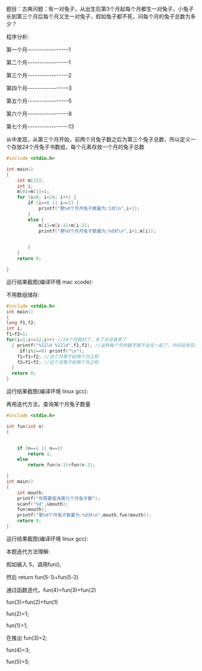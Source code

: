 题目：古典问题：有一对兔子，从出生后第3个月起每个月都生一对兔子，小兔子长到第三个月后每个月又生一对兔子，假如兔子都不死，问每个月的兔子总数为多少？

程序分析:


第一个月-----------------1

第二个月-----------------1

第三个月-----------------2

第四个月-----------------3

第五个月-----------------5

第六个月-----------------8

第七个月-----------------13 


从中发现，从第三个月开始，前两个月兔子数之后为第三个兔子总数，所以定义一个存放24个月兔子书数组，每个元素存放一个月的兔子总数



```c
#include <stdio.h>

int main()
{
    int m[23];
    int i;
    m[0]=m[1]=1;
    for (i=0; i<24; i++) {
        if (i==0 || i==1) {
            printf("第%d个月月兔子数量为:1对\n",i+1);
        }
        else {
            m[i]=m[i-1]+m[i-2];
            printf("第%d个月月兔子数量为:%d对\n",i+1,m[i]);
            

        }
    }
    return 0;

}
```

运行结果截图(编译环境 mac xcode):




不用数组储存:

```c
#include <stdio.h>
int main() 
{ 
long f1,f2; 
int i; 
f1=f2=1; 
for(i=1;i<=12;i++) //24个月就好了，多了也没意思了
  { printf("%12ld %12ld",f1,f2); //这样每个月的数字就不会在一起了，中间会有空格，因为是长整形所以ld  12ld就是说走总共占12位
     if(i%2==0) printf("\n"); 
    f1=f1+f2; //这个月等于前两个月之和
    f2=f1+f2; //这个月等于前两个月之和
  } 
  return 0;
}
```

运行结果截图(编译环境 linux gcc):




再用迭代方法，查询某个月兔子数量

```c
#include <stdio.h>

int fun(int n)
{      


    if (n==1 || n==2) 
        return 1;
    else
        return fun(n-1)+fun(n-2);

}
int main()
{
    int mouth;
    printf("你需要查询第几个月兔子数");
    scanf("%d",&mouth);
    fun(mouth);
    printf("第%d个月兔子数量为:%d对\n",mouth,fun(mouth));
    return 0;
}
```

运行结果截图(编译环境 linux gcc):




本题迭代方法理解:

假如输入 5，调用fun(),

然后 return fun(5-1)+fun(5-2)

通过函数迭代，fun(4)=fun(3)+fun(2)

fun(3)=fun(2)+fun(1)

fun(2)=1;

fun(1)=1;

在推出 fun(3)=2;

fun(4)=3;

fun(5)=5;

